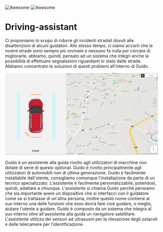 ![Awesome](https://img.shields.io/website?url=https%3A%2F%2Fdrivingassistant.altervista.org%2F) 
![Awesome](https://img.shields.io/github/repo-size/davidebianchi03/driving-assistant) 
# Driving-assistant
Ci proponiamo lo scopo di ridurre gli incidenti stradali dovuti alle disattenzioni di alcuni guidatori. Allo stesso tempo, ci siamo accorti che le nostre strade sono sempre più rovinate e nessuno fa nulla per cercare di migliorarle, abbiamo, quindi, pensato ad un sistema che integri anche la possibilità di effettuare segnalazioni riguardanti lo stato delle strade.
Abbiamo concentrato le soluzioni di questi problemi all'interno di Guido. 

![alt text](https://github.com/davidebianchi03/driving-assistant/blob/main/website/img/screenshot.JPG)

Guido è un assistente alla guida rivolto agli utilizzatori di macchine non dotate di serie di questo optional.
Guido è rivolto principalmente agli utilizzatori di automobili non di ultima generazione.
Guido è facilmente installabile dall'utente, consigliamo comunque l'installazione da parte di un tecnico specializzato. L'assistente è facilmente personalizzabile, potendosi, quindi, adattare a chiunque.
L'assistente si chiama Guido perchè pensiamo che sia importante avere un dispositivo che si interfacci con il guidatore come se si trattasse di un'altra persona; inoltre questo nome contiene al suo interno una delle funzioni che esso dovrà fare cioè guidare, o meglio, aiutare l'utente a guidare.
Guido è composto da un sistema che integra al suo interno oltre all'assistente alla guida un navigatore satellitare. 
L'assistente utilizza dei sensori ad ultrasuoni per la rilevazione degli ostacoli e delle telecamere per l'identificazione.
